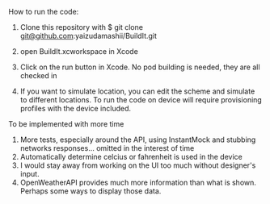 How to run the code:
1. Clone this repository with 
$ git clone git@github.com:yaizudamashii/BuildIt.git

2. open BuildIt.xcworkspace in Xcode
3. Click on the run button in Xcode.  No pod building is needed, they are all checked in
4. If you want to simulate location, you can edit the scheme and simulate to different locations.
To run the code on device will require provisioning profiles with the device included.

To be implemented with more time
1. More tests, especially around the API, using InstantMock and stubbing networks responses... omitted in the interest of time
2. Automatically determine celcius or fahrenheit is used in the device
3. I would stay away from working on the UI too much without designer's input.
4. OpenWeatherAPI provides much more information than what is shown.  Perhaps some ways to display those data.
